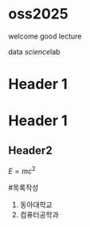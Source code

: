 # oss2025
welcome
good lecture


data *science*lab

# Header 1
Header 1
========

## Header2


$E=mc^2$

#목록작성
 1. 동아대학교
 2. 컴퓨터공학과


